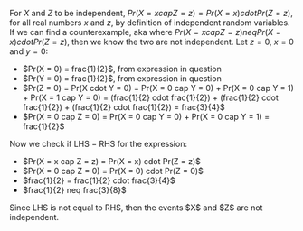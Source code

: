 For $X$ and $Z$ to be independent, $Pr(X = x cap Z = z) = Pr(X = x) cdot Pr(Z = z)$, for all real numbers $x$ and $z$, by definition of independent random variables.
If we can find a counterexample, aka where $Pr(X = x cap Z = z) neq Pr(X = x) cdot Pr(Z = z)$, then we know the two are not independent.
Let $z = 0$, $x = 0$ and $y = 0$:

<ul>
<li> $Pr(X = 0) = frac{1}{2}$, from expression in question
<li> $Pr(Y = 0) = frac{1}{2}$, from expression in question
<li> $Pr(Z = 0) = Pr(X cdot Y = 0) = Pr(X = 0 cap Y = 0) + Pr(X = 0 cap Y = 1) + Pr(X = 1 cap Y = 0) = (frac{1}{2} cdot frac{1}{2}) + (frac{1}{2} cdot frac{1}{2}) + (frac{1}{2} cdot frac{1}{2}) = frac{3}{4}$
<li> $Pr(X = 0 cap Z = 0) = Pr(X = 0 cap Y = 0) + Pr(X = 0 cap Y = 1) = frac{1}{2}$
</ul>
Now we check if LHS = RHS for the expression:
<ul>
<li> $Pr(X = x cap Z = z) = Pr(X = x) cdot Pr(Z = z)$
<li> $Pr(X = 0 cap Z = 0) = Pr(X = 0) cdot Pr(Z = 0)$
<li> $frac{1}{2} = frac{1}{2} cdot frac{3}{4}$
<li> $frac{1}{2} neq frac{3}{8}$
</ul>
Since LHS is not equal to RHS, then the events $X$ and $Z$ are not independent.
